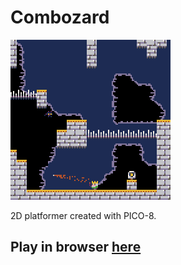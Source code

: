 # Combozard

![Screenshot](screens/screen.png)

2D platformer created with PICO-8.

## Play in browser [here](http://martus.se/1gam/carlmartus/combozard/)
